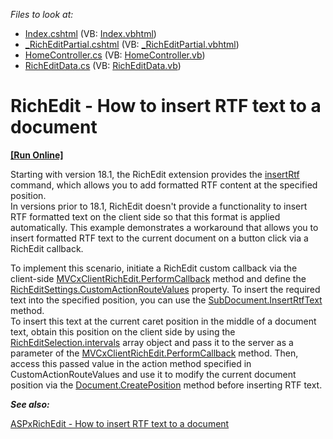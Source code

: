 *Files to look at:*

 - [Index.cshtml](CS/RichInsertRTF/Views/Home/Index.cshtml) (VB: [Index.vbhtml](VB/RichInsertRTFVB/Views/Home/Index.vbhtml))
 - [_RichEditPartial.cshtml](CS/RichInsertRTF/Views/Home/_RichEditPartial.cshtml) (VB: [_RichEditPartial.vbhtml](VB/RichInsertRTFVB/Views/Home/_RichEditPartial.vbhtml))
 - [HomeController.cs](CS/RichInsertRTF/Controllers/HomeController.cs) (VB: [HomeController.vb](VB/RichInsertRTFVB/Controllers/HomeController.vb))
 - [RichEditData.cs](CS/RichInsertRTF/Models/RichEditData.cs) (VB: [RichEditData.vb](VB/RichInsertRTFVB/Models/RichEditData.vb))

# RichEdit - How to insert RTF text to a document
<!-- run online -->
**[[Run Online]](https://codecentral.devexpress.com/206129792/)**
<!-- run online end -->

Starting with version 18.1, the RichEdit extension provides the [insertRtf](https://docs.devexpress.com/AspNet/js-RichEditCommands.insertRtf) command, which allows you to add formatted RTF content at the specified position.  
In versions prior to 18.1, RichEdit doesn't provide a functionality to insert RTF formatted text on the client side so that this format is applied automatically. This example demonstrates a workaround that allows you to insert formatted RTF text to the current document on a button click via a RichEdit callback.  

To implement this scenario, initiate a RichEdit custom callback via the client\-side [MVCxClientRichEdit.PerformCallback](https://docs.devexpress.com/AspNet/js-MVCxClientRichEdit.PerformCallback(data)) method and define the [RichEditSettings.CustomActionRouteValues](https://docs.devexpress.com/AspNetMvc/DevExpress.Web.Mvc.RichEditSettings.CustomActionRouteValues) property. To insert the required text into the specified position, you can use the [SubDocument.InsertRtfText](https://documentation.devexpress.com/OfficeFileAPI/DevExpress.XtraRichEdit.API.Native.SubDocument.InsertRtfText.overloads) method.  
To insert this text at the current caret position in the middle of a document text, obtain this position on the client side by using the [RichEditSelection.intervals](https://documentation.devexpress.com/#AspNet/DevExpressWebASPxRichEditScriptsRichEditSelection_intervalstopic) array object and pass it to the server as a parameter of the [MVCxClientRichEdit.PerformCallback](https://docs.devexpress.com/AspNet/js-MVCxClientRichEdit.PerformCallback(data)) method. Then, access this passed value in the action method specified in CustomActionRouteValues and use it to modify the current document position via the [Document.CreatePosition](https://documentation.devexpress.com/CoreLibraries/DevExpress.XtraRichEdit.API.Native.SubDocument.CreatePosition.method) method before inserting RTF text.

***See also:***

[ASPxRichEdit - How to insert RTF text to a document](https://www.devexpress.com/Support/Center/Example/Details/T532651/aspxrichedit-how-to-insert-rtf-text-to-a-document)
